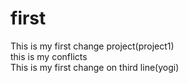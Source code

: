 # first
This is my first  change project(project1) <br>
this is my   conflicts<BR>
This is my first change on third  line(yogi)<br>
